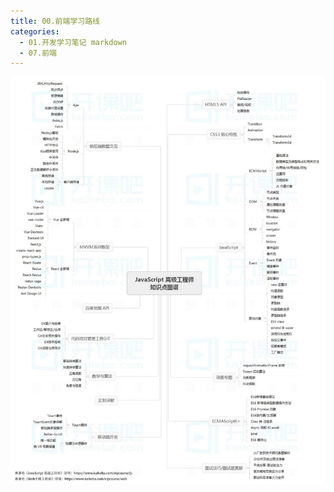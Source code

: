 ```yaml
---
title: 00.前端学习路线
categories:
  - 01.开发学习笔记 markdown
  - 07.前端
---
```


![IMG_2972](https://raw.githubusercontent.com/ayrikiya/pic-store/main/note/IMG_2972.jpeg)